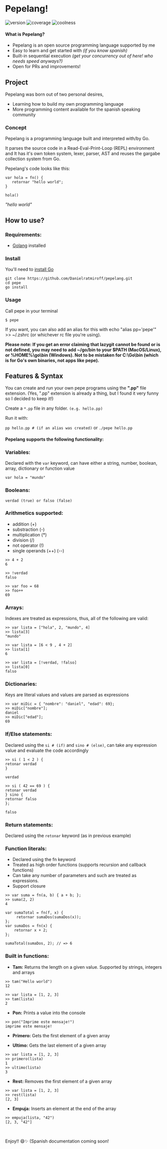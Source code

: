 # Pepelang!
![version](https://img.shields.io/badge/version-0.3-green)
![coverage](https://img.shields.io/badge/coverage-85-yellowgreen)
![coolness](https://img.shields.io/badge/coolness-99-blue)


#### What is Pepelang?
 - Pepelang is an open source programming language supported by me 
 - Easy to learn and get started with *(if you know spanish)*
 - Built-in sequential execution *(get your concurrency out of here! who needs speed anyways?)*
 - Open for PRs and improvements!

## Project
Pepelang was born out of two personal desires, 
- Learning how to build my own programming language 
- More programming content available for the spanish speaking community

### Concept
Pepelang is a programming language built and interpreted with/by Go.

It parses the source code in a Read-Eval-Print-Loop (REPL) environment and It has it's own token system, lexer, parser, AST and reuses the gargabe collection system from Go. 

Pepelang's code looks like this:

```
var hola = fn() { 
   retornar "hello world";
}

hola()
```
    
*"hello world"*
    
## How to use?

### Requirements:
- [Golang](https://go.dev/) installed 

### Install
You'll need to [install Go](https://go.dev/doc/install)

```
git clone https://github.com/Danielratmiroff/pepelang.git
cd pepe
go install
```

### Usage
Call pepe in your terminal

```
$ pepe
```
If you want, you can also add an alias for this with echo "alias pp='pepe'" >> ~/.zshrc (or whichever rc file you're using).

**Please note: If you get an error claiming that lazygit cannot be found or is not defined, you may need to add ~/go/bin to your $PATH (MacOS/Linux), or %HOME%\go\bin (Windows). Not to be mistaken for C:\Go\bin (which is for Go's own binaries, not apps like pepe).**

## Features & Syntax
You can create and run your own pepe programs using the **".pp"** file extension. (Yes, ".pp" extension is already a thing, but I found it very funny so I decided to keep it!)

Create a `*.pp` file in any folder. `(e.g. hello.pp)`

Run it with:

`pp hello.pp # (if an alias was created)` or `./pepe hello.pp`

#### Pepelang supports the following functionality:

### Variables:

Declared with the `var` keyword, can have either a string, number, boolean, array, dictionary or function value

```
var hola = "mundo"
```

### Booleans:

```
verdad (true) or falso (false)
```

### Arithmetics supported:
- addition (+)
- substraction (-)
- multiplication (*)
- division (/)
- not operator (!)
- single operands (++) (--)
	
```
>> 4 + 2
6
```

```
>> !verdad
falso
```

```
>> var foo = 68
>> foo++
69
```

### Arrays:

Indexes are treated as expressions, thus, all of the following are valid:

```
>> var lista = ["hola", 2, "mundo", 4]
>> lista[3]
"mundo"
```

```
>> var lista = [6 < 9 , 4 + 2]
>> lista[1]
6
```
```
>> var lista = [!verdad, !falso]
>> lista[0]
falso
```

### Dictionaries:

Keys are literal values and values are parsed as expressions

```
>> var miDic = { "nombre": "daniel", "edad": 69}; 
>> miDic["nombre"];
daniel 
>> miDic["edad"]; 
69 
```

### If/Else statements:

Declared using the `si # (if)` and `sino # (else)`, can take any expression value and evaluate the code accordingly

```
>> si ( 1 < 2 ) { 
retonar verdad
}

verdad
```

```
>> si ( 42 == 69 ) { 
retonar verdad 
} sino { 
retornar falso
};

falso
```

### Return statements:

Declared using the `retonar` keyword (as in previous example)

### Function literals:
- Declared using the fn keyword
- Treated as high order functions (supports recursion and callback functions)
- Can take any number of parameters and such are treated as expressions.
- Support closure

```
>> var suma = fn(a, b) { a + b; };
>> suma(2, 2)
4
```

```
var sumaTotal = fn(f, x) { 
	 retornar sumaDos(sumaDos(x)); 
}; 
var sumaDos = fn(x) { 
	retornar x + 2; 
}; 

sumaTotal(sumaDos, 2); // => 6
```


### Built in functions:

- **Tam:**
Returns the length on a given value. Supported by strings, integers and arrays

```
>> tam("Hello world")
12
```

```
>> var lista = [1, 2, 3]
>> tam(lista)
2
```

- **Pon:**
Prints a value into the console

```
>> pon("Imprime este mensaje!")
imprime este mensaje!
```

- **Primero:**
Gets the first element of a given array

- **Ultimo:**
Gets the last element of a given array

```
>> var lista = [1, 2, 3]
>> primero(lista)
1
>> ultimo(lista)
3
```

- **Rest:**
Removes the first element of a given array

```
>> var lista = [1, 2, 3]
>> rest(lista)
[2, 3]
```

- **Empuja:**
Inserts an element at the end of the array

```
>> empuja(lista, "42")
[2, 3, "42"]
```

<br>

Enjoy!! 😄✨ (Spanish documentation coming soon! 
